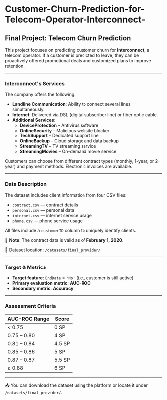 # Customer-Churn-Prediction-for-Telecom-Operator-Interconnect-

## Final Project: Telecom Churn Prediction

This project focuses on predicting customer churn for **Interconnect**, a telecom operator. If a customer is predicted to leave, they can be proactively offered promotional deals and customized plans to improve retention.

---

### Interconnect's Services

The company offers the following:

- **Landline Communication**: Ability to connect several lines simultaneously.
- **Internet**: Delivered via DSL (digital subscriber line) or fiber optic cable.
- **Additional Services**:
  - **DeviceProtection** – Antivirus software
  - **OnlineSecurity** – Malicious website blocker
  - **TechSupport** – Dedicated support line
  - **OnlineBackup** – Cloud storage and data backup
  - **StreamingTV** – TV streaming service
  - **StreamingMovies** – On-demand movie service

Customers can choose from different contract types (monthly, 1-year, or 2-year) and payment methods. Electronic invoices are available.

---

### Data Description

The dataset includes client information from four CSV files:

- `contract.csv` — contract details  
- `personal.csv` — personal data  
- `internet.csv` — internet service usage  
- `phone.csv` — phone service usage  

All files include a `customerID` column to uniquely identify clients.

📅 **Note**: The contract data is valid as of **February 1, 2020**.

📂 Dataset location: `/datasets/final_provider/`

---

### Target & Metrics

- **Target feature**: `EndDate` = `'No'` (i.e., customer is still active)
- **Primary evaluation metric**: **AUC-ROC**
- **Secondary metric**: **Accuracy**

---

### Assessment Criteria

| AUC-ROC Range           | Score |
|-------------------------|-------|
| < 0.75                  | 0 SP  |
| 0.75 – 0.80             | 4 SP  |
| 0.81 – 0.84             | 4.5 SP|
| 0.85 – 0.86             | 5 SP  |
| 0.87 – 0.87             | 5.5 SP|
| ≥ 0.88                  | 6 SP  |

---

📥 You can download the dataset using the platform or locate it under `/datasets/final_provider/`.

